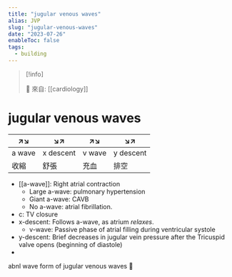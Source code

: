 ```yaml
---
title: "jugular venous waves"
alias: JVP
slug: "jugular-venous-waves"
date: "2023-07-26"
enableToc: false
tags:
  - building
---
```


> [!info]
>
> 🌱 來自: [[cardiology]]

# jugular venous waves

| ↗↘     | ↘↗        | ↗↘     | ↘↗        |
| ------ | --------- | ------ | --------- |
| a wave | x descent | v wave | y descent |
| 收縮   | 舒張      | 充血   | 排空      |

- [[a-wave]]: Right atrial contraction
  - Large a-wave: pulmonary hypertension
  - Giant a-wave: CAVB
  - No a-wave: atrial fibrillation.
- c: TV closure
- x-descent: Follows a-wave, as atrium _relaxes_.
  - v-wave: Passive phase of atrial filling during ventricular systole
- y-descent: Brief decreases in jugular vein pressure after the Tricuspid valve opens (beginning of diastole)
-

abnl wave form of jugular venous waves 󰒗
